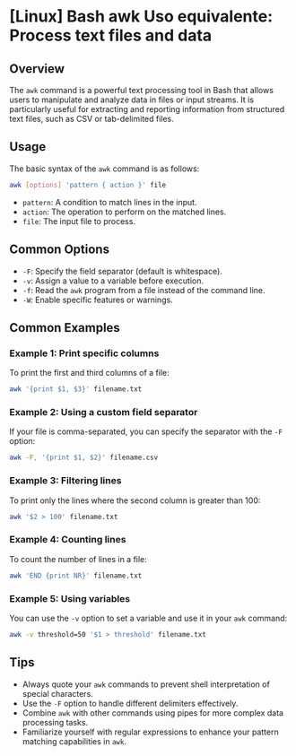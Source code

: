 # [Linux] Bash awk Uso equivalente: Process text files and data

## Overview
The `awk` command is a powerful text processing tool in Bash that allows users to manipulate and analyze data in files or input streams. It is particularly useful for extracting and reporting information from structured text files, such as CSV or tab-delimited files.

## Usage
The basic syntax of the `awk` command is as follows:

```bash
awk [options] 'pattern { action }' file
```

- `pattern`: A condition to match lines in the input.
- `action`: The operation to perform on the matched lines.
- `file`: The input file to process.

## Common Options
- `-F`: Specify the field separator (default is whitespace).
- `-v`: Assign a value to a variable before execution.
- `-f`: Read the `awk` program from a file instead of the command line.
- `-W`: Enable specific features or warnings.

## Common Examples

### Example 1: Print specific columns
To print the first and third columns of a file:

```bash
awk '{print $1, $3}' filename.txt
```

### Example 2: Using a custom field separator
If your file is comma-separated, you can specify the separator with the `-F` option:

```bash
awk -F, '{print $1, $2}' filename.csv
```

### Example 3: Filtering lines
To print only the lines where the second column is greater than 100:

```bash
awk '$2 > 100' filename.txt
```

### Example 4: Counting lines
To count the number of lines in a file:

```bash
awk 'END {print NR}' filename.txt
```

### Example 5: Using variables
You can use the `-v` option to set a variable and use it in your `awk` command:

```bash
awk -v threshold=50 '$1 > threshold' filename.txt
```

## Tips
- Always quote your `awk` commands to prevent shell interpretation of special characters.
- Use the `-F` option to handle different delimiters effectively.
- Combine `awk` with other commands using pipes for more complex data processing tasks.
- Familiarize yourself with regular expressions to enhance your pattern matching capabilities in `awk`.